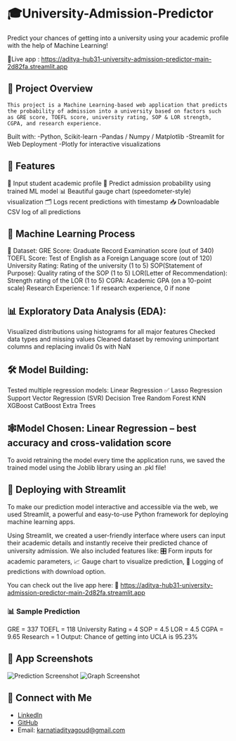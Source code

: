# 🎓University-Admission-Predictor
  Predict your chances of getting into a university using your academic profile with the help of Machine Learning!
  
  🔗Live app : https://aditya-hub31-university-admission-predictor-main-2d82fa.streamlit.app

## 📌 Project Overview
    This project is a Machine Learning-based web application that predicts the probability of admission into a university based on factors such as GRE score, TOEFL score, university rating, SOP & LOR strength, CGPA, and research experience.

Built with:
  -Python, Scikit-learn
  -Pandas / Numpy / Matplotlib
  -Streamlit for Web Deployment
  -Plotly for interactive visualizations

## 🚀 Features
  🔢 Input student academic profile
  🎯 Predict admission probability using trained ML model
  📊 Beautiful gauge chart (speedometer-style) visualization
  🗂️ Logs recent predictions with timestamp
  📥 Downloadable CSV log of all predictions

## 🧠 Machine Learning Process
📁 Dataset:
  GRE Score: Graduate Record Examination score (out of 340)
  TOEFL Score: Test of English as a Foreign Language score (out of 120)
  University Rating: Rating of the university (1 to 5)
  SOP(Statement of Purpose): Quality rating of the SOP (1 to 5)
  LOR(Letter of Recommendation): Strength rating of the LOR (1 to 5)
  CGPA: Academic GPA (on a 10-point scale)
  Research Experience: 1 if research experience, 0 if none

## 📊 Exploratory Data Analysis (EDA):
  Visualized distributions using histograms for all major features
  Checked data types and missing values
  Cleaned dataset by removing unimportant columns and replacing invalid 0s with NaN

## 🛠️ Model Building:
Tested multiple regression models:
  Linear Regression ✅ 
  Lasso Regression
  Support Vector Regression (SVR)
  Decision Tree
  Random Forest
  KNN
  XGBoost
  CatBoost
  Extra Trees
  
## 🕸️Model Chosen: Linear Regression – best accuracy and cross-validation score

To avoid retraining the model every time the application runs, we saved the trained model using the Joblib library using an .pkl file! 

## 🚀 Deploying with Streamlit
  To make our prediction model interactive and accessible via the web, we used Streamlit, a powerful and easy-to-use Python framework for deploying machine learning apps.

  Using Streamlit, we created a user-friendly interface where users can input their academic details and instantly receive their predicted chance of university admission. We also included features like:
🎛️ Form inputs for academic parameters,
📈 Gauge chart to visualize prediction,
🧾 Logging of predictions with download option.

You can check out the live app here: 
🔗 https://aditya-hub31-university-admission-predictor-main-2d82fa.streamlit.app


### 📊 Sample Prediction
  GRE = 337
  TOEFL = 118
  University Rating = 4
  SOP = 4.5
  LOR = 4.5
  CGPA = 9.65
  Research = 1
Output: Chance of getting into UCLA is 95.23%


## 📸 App Screenshots
![Prediction Screenshot](https://github.com/user-attachments/assets/74d8ec07-49b4-4dd4-ac2a-e637791d6494)
![Graph Screenshot](https://github.com/user-attachments/assets/2f12dec3-d8ee-4673-96af-966e555d6c3f)


## 🤝 Connect with Me
- [LinkedIn](https://www.linkedin.com/in/aditya-32m5/)
- [GitHub](https://github.com/Aditya-hub31)
- Email: karnatiadityagoud@gmail.com



